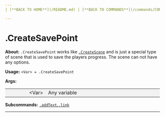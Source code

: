 ```yaml
---
| [**BACK TO HOME**](/README.md) | [**BACK TO COMMANDS**](/commands/COMMANDS.md) |

---
```

# .CreateSavePoint

**About:**
```.CreateSavePoint``` works like [```.CreateScene```](/commands/createScene/MAIN.md) and is just a
special type of scene that is used to save the players progress. The scene can not have any options.

**Usage:**
```<Var> = .CreateSavePoint```

**Args:**

<style>
td, th {
   border: none!important;
}
</style>

<style>
td:nth-child(1) {
  width: 150px;
  }

/* the second */
td:nth-child(2) {
  width: 500px;
}

.niceTables thg {
background: grey;
word-wrap: break-word;
text-align: center;
}
.niceTables tr:nth-child(1) { background: #F2F2F2; }
.niceTables tr:nth-child(2) { background: #F2F2F2; }
.niceTables tr:nth-child(3) { background: #F2F2F2; }
.niceTables tr:nth-child(4) { background: #F2F2F2; }
.niceTables tr:nth-child(5) { background: #F2F2F2; }
.niceTables tr:nth-child(6) { background: #F2F2F2; }
</style>

<div class="niceTables">

| | |
|------------:|:--------------------|
| \<Var\> | Any variable |

</div>

**Subcommands:** [```.addText```](/commands/createSavePoint/ADDTEXT.md)**,**[```.link```](/commands/createSavePoint/LINK.md)

---